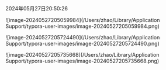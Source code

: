 2024年05月27日20:50:26

![image-20240527205059984](/Users/zhao/Library/Application Support/typora-user-images/image-20240527205059984.png)

![image-20240527205724490](/Users/zhao/Library/Application Support/typora-user-images/image-20240527205724490.png)

![image-20240527205735668](/Users/zhao/Library/Application Support/typora-user-images/image-20240527205735668.png)